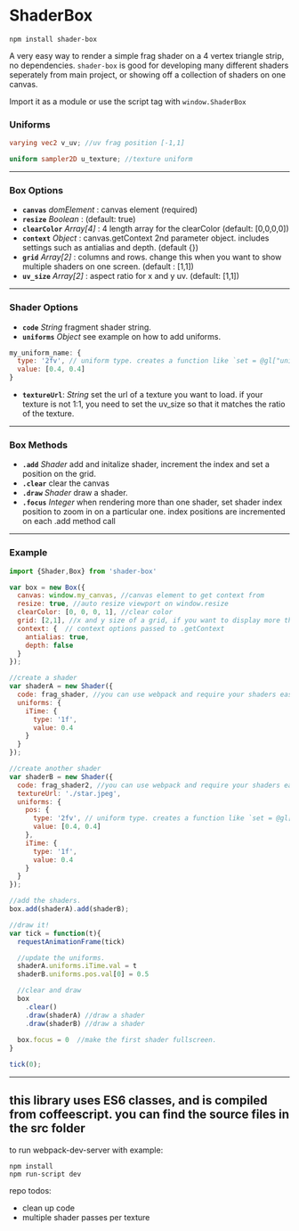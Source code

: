 
# ShaderBox
`npm install shader-box`


A very easy way to render a simple frag shader on a 4 vertex triangle strip, no dependencies. `shader-box` is good for developing many different shaders seperately from main project, or showing off a collection of shaders on one canvas.

Import it as a module or use the script tag with `window.ShaderBox`



### Uniforms
```glsl
varying vec2 v_uv; //uv frag position [-1,1]

uniform sampler2D u_texture; //texture uniform
```
***



### Box Options
* **`canvas`** *domElement* : canvas element (required)
* **`resize`** *Boolean* : (default: true)
* **`clearColor`** *Array[4]* : 4 length array for the clearColor (default: [0,0,0,0])
* **`context`** *Object* : canvas.getContext 2nd parameter object. includes settings such as antialias and depth. (default {})
* **`grid`** *Array[2]* : columns and rows. change this when you want to show multiple shaders on one screen. (default : [1,1])
* **`uv_size`** *Array[2]* : aspect ratio for x and y uv. (default: [1,1])
***



### Shader Options
* **`code`** *String* fragment shader string.
* **`uniforms`** *Object* see example on how to add uniforms.
```javascript
my_uniform_name: {
  type: '2fv', // uniform type. creates a function like `set = @gl["uniform"+type].bind(@gl)`
  value: [0.4, 0.4]
}
```
* **`textureUrl`**: *String* set the url of a texture you want to load. if your texture is not 1:1, you need to set the uv_size so that it matches the ratio of the texture.
***



### Box Methods
* **`.add`** *Shader* add and initalize shader, increment the index and set a position on the grid.
* **`.clear`** clear the canvas
* **`.draw`** *Shader* draw a shader.
* **`.focus`** *Integer* when rendering more than one shader, set shader index position to zoom in on a particular one. index positions are incremented on each .add method call
***



### Example
```javascript
import {Shader,Box} from 'shader-box'

var box = new Box({
  canvas: window.my_canvas, //canvas element to get context from
  resize: true, //auto resize viewport on window.resize
  clearColor: [0, 0, 0, 1], //clear color
  grid: [2,1], //x and y size of a grid, if you want to display more than one shader like in this example. default is 1 x 1
  context: {  // context options passed to .getContext
    antialias: true,
    depth: false
  }
});

//create a shader
var shaderA = new Shader({
  code: frag_shader, //you can use webpack and require your shaders easy with a glsl or raw loader, look in the webpack.config.js for more
  uniforms: {
    iTime: {
      type: '1f',
      value: 0.4
    }
  }
});

//create another shader
var shaderB = new Shader({
  code: frag_shader2, //you can use webpack and require your shaders easy with a glsl or raw loader, look in the webpack.config.js for more
  textureUrl: './star.jpeg',
  uniforms: {
    pos: {
      type: '2fv', // uniform type. creates a function like `set = @gl["uniform"+type].bind(@gl)`
      value: [0.4, 0.4]
    },
    iTime: {
      type: '1f',
      value: 0.4
    }
  }
});

//add the shaders.
box.add(shaderA).add(shaderB);

//draw it!
var tick = function(t){
  requestAnimationFrame(tick)

  //update the uniforms.
  shaderA.uniforms.iTime.val = t 
  shaderB.uniforms.pos.val[0] = 0.5

  //clear and draw
  box
    .clear()
    .draw(shaderA) //draw a shader
    .draw(shaderB) //draw a shader
  
  box.focus = 0  //make the first shader fullscreen.
}

tick(0);
```



---
this library uses ES6 classes, and is compiled from coffeescript. you can find the source files in the src folder
---


to run webpack-dev-server with example:
```
npm install
npm run-script dev
```


repo todos:
* clean up code
* multiple shader passes per texture


